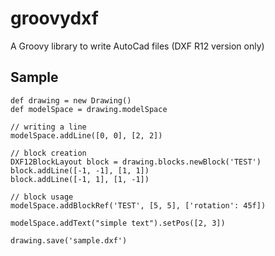# groovydxf

A Groovy library to write AutoCad files (DXF R12 version only)

## Sample

```
def drawing = new Drawing()
def modelSpace = drawing.modelSpace

// writing a line
modelSpace.addLine([0, 0], [2, 2])

// block creation
DXF12BlockLayout block = drawing.blocks.newBlock('TEST')
block.addLine([-1, -1], [1, 1])
block.addLine([-1, 1], [1, -1])

// block usage
modelSpace.addBlockRef('TEST', [5, 5], ['rotation': 45f])

modelSpace.addText("simple text").setPos([2, 3])

drawing.save('sample.dxf')
```